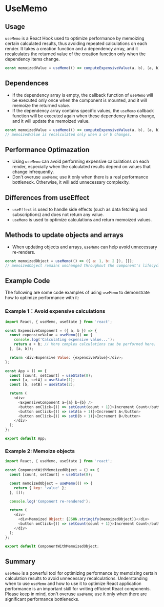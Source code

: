 # UseMemo

## Usage

`useMemo` is a React Hook used to optimize performance by memoizing certain calculated results, thus avoiding repeated calculations on each render. It takes a creation function and a dependency array, and it recalculates the returned value of the creation function only when the dependency items change.

```js
const memoizedValue = useMemo(() => computeExpensiveValue(a, b), [a, b]);
```

## Dependences

- If the dependency array is empty, the callback function of `useMemo` will be executed only once when the component is mounted, and it will memoize the returned value.
- If the dependency array contains specific values, the `useMemo` callback function will be executed again when these dependency items change, and it will update the memoized value.

```js
const memoizedValue = useMemo(() => computeExpensiveValue(a, b), [a, b]);
// memoizedValue is recalculated only when a or b changes.
```

## Performance Optimazation

- Using `useMemo` can avoid performing expensive calculations on each render, especially when the calculated results depend on values that change infrequently.
- Don't overuse `useMemo`; use it only when there is a real performance bottleneck. Otherwise, it will add unnecessary complexity.

## Differences from useEffect

- `useEffect` is used to handle side effects (such as data fetching and subscriptions) and does not return any value.
- `useMemo` is used to optimize calculations and return memoized values.

## Methods to update objects and arrays

- When updating objects and arrays, `useMemo` can help avoid unnecessary re-renders.

```javascript
const memoizedObject = useMemo(() => ({ a: 1, b: 2 }), []);
// memoizedObject remains unchanged throughout the component's lifecycle.
```

## Example Code

The following are some code examples of using `useMemo` to demonstrate how to optimize performance with it:

### Example 1：Avoid expensive calculations

```js
import React, { useMemo, useState } from 'react';

const ExpensiveComponent = ({ a, b }) => {
  const expensiveValue = useMemo(() => {
    console.log('Calculating expensive value...');
    return a + b; // More complex calculations can be performed here.
  }, [a, b]);

  return <div>Expensive Value: {expensiveValue}</div>;
};

const App = () => {
  const [count, setCount] = useState(0);
  const [a, setA] = useState(1);
  const [b, setB] = useState(2);

  return (
    <div>
      <ExpensiveComponent a={a} b={b} />
      <button onClick={() => setCount(count + 1)}>Increment Count</button>
      <button onClick={() => setA(a + 1)}>Increment A</button>
      <button onClick={() => setB(b + 1)}>Increment B</button>
    </div>
  );
};

export default App;
```

### Example 2: Memoize objects

```js
import React, { useMemo, useState } from 'react';

const ComponentWithMemoizedObject = () => {
  const [count, setCount] = useState(0);

  const memoizedObject = useMemo(() => {
    return { key: 'value' };
  }, []);

  console.log('Component re-rendered');

  return (
    <div>
      <div>Memoized Object: {JSON.stringify(memoizedObject)}</div>
      <button onClick={() => setCount(count + 1)}>Increment Count</button>
    </div>
  );
};

export default ComponentWithMemoizedObject;
```

## Summary

`useMemo` is a powerful tool for optimizing performance by memoizing certain calculation results to avoid unnecessary recalculations. Understanding when to use `useMemo` and how to use it to optimize React application performance is an important skill for writing efficient React components. Please keep in mind, don't overuse `useMemo`; use it only when there are significant performance bottlenecks.